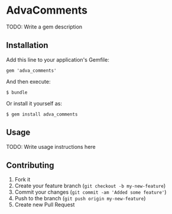 # AdvaComments

TODO: Write a gem description

## Installation

Add this line to your application's Gemfile:

    gem 'adva_comments'

And then execute:

    $ bundle

Or install it yourself as:

    $ gem install adva_comments

## Usage

TODO: Write usage instructions here

## Contributing

1. Fork it
2. Create your feature branch (`git checkout -b my-new-feature`)
3. Commit your changes (`git commit -am 'Added some feature'`)
4. Push to the branch (`git push origin my-new-feature`)
5. Create new Pull Request
